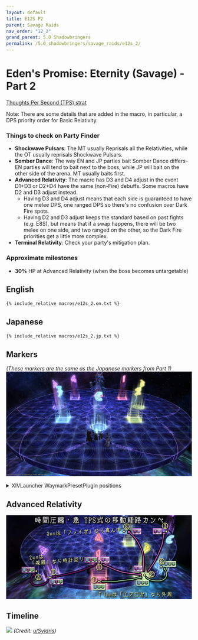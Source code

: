 ```yaml
---
layout: default
title: E12S P2
parent: Savage Raids
nav_order: "12_2"
grand_parent: 5.0 Shadowbringers
permalink: /5.0_shadowbringers/savage_raids/e12s_2/
---
```


# Eden's Promise: Eternity (Savage) - Part 2

[Thoughts Per Second (TPS) strat](https://youtu.be/eBdHx53XteI)

Note: There are some details that are added in the macro, in particular, a DPS priority order for Basic Relativity.

### Things to check on Party Finder

- **Shockwave Pulsars**: The MT usually Reprisals all the Relativities, while the OT usually reprisals Shockwave Pulsars.
- **Somber Dance**: The way EN and JP parties bait Somber Dance differs- EN parties will tend to bait next to the boss, while JP will bait on the other side of the arena. MT usually baits first.
- **Advanced Relativity**: The macro has D3 and D4 adjust in the event D1+D3 or D2+D4 have the same (non-Fire) debuffs. Some macros have D2 and D3 adjust instead.
  - Having D3 and D4 adjust means that each side is guaranteed to have one melee DPS, one ranged DPS so there's no confusion over Dark Fire spots.
  - Having D2 and D3 adjust keeps the standard based on past fights (e.g: E8S), but means that if a swap happens, there will be two melee on one side, and two ranged on the other, so the Dark Fire priorities get a little more complex.
- **Terminal Relativity**: Check your party's mitigation plan. 

### Approximate milestones

- **30%** HP at Advanced Relativity (when the boss becomes untargetable)

## English
```
{% include_relative macros/e12s_2.en.txt %}
```

## Japanese
```
{% include_relative macros/e12s_2.jp.txt %}
```

## Markers

*(These markers are the same as the Japanese markers from Part 1)*
![](images/markers.jpg)
<details markdown=block>
<summary>XIVLauncher WaymarkPresetPlugin positions</summary>

```json
{
  "Name":"E12S P2",
  "MapID":759,
  "A":{"X":0.0,"Y":75.0,"Z":-85.0,"ID":0,"Active":true},
  "B":{"X":10.0,"Y":75.0,"Z":-75.0,"ID":1,"Active":true},
  "C":{"X":0.0,"Y":75.0,"Z":-65.0,"ID":2,"Active":true},
  "D":{"X":-10.0,"Y":75.0,"Z":-75.0,"ID":3,"Active":true},
  "One":{"X":7.071,"Y":75.0,"Z":-82.071,"ID":4,"Active":true},
  "Two":{"X":7.071,"Y":75.0,"Z":-67.929,"ID":5,"Active":true},
  "Three":{"X":-7.071,"Y":75.0,"Z":-67.929,"ID":6,"Active":true},
  "Four":{"X":-7.071,"Y":75.0,"Z":-82.071,"ID":7,"Active":true}
}
```

</details>

## Advanced Relativity

![](images/advanced_relativity.jpg)

## Timeline

![](https://i.redd.it/kitnqysrq2761.png)
*(Credit: [u/Syldris](https://www.reddit.com/r/ffxiv/comments/kj03t5/e12s_part_ii_timeline_image/))*

<script data-goatcounter="https://tuufless.goatcounter.com/count"
        async src="//gc.zgo.at/count.js"></script>
